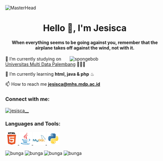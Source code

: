 ![MasterHead](https://media0.giphy.com/headers/simonfalk/6J0OHtVPIobu.gif) 
<h1 align="center">Hello 👋, I'm Jesisca</h1>
<h4 align="center">When everything seems to be going against you, remember that the airplane takes off against the wind, not with it.</h4>

<img align="right" alt="spongebob" width="300" src="https://gifdb.com/images/high/spongebob-squidward-flowers-bwtvxczq4djfzb2e.gif">

🔭 I’m currently studying on [Universitas Multi Data Palembang](https://mdp.ac.id/) 👩‍🎓✨

🌱 I’m currently learning **html, java & php** ♨

📫 How to reach me **jesisca@mhs.mdp.ac.id** 

<h3 align="left">Connect with me:</h3>
<p align="left">
<a href="https://instagram.com/jesisca__" target="blank"><img align="center" src="https://raw.githubusercontent.com/rahuldkjain/github-profile-readme-generator/master/src/images/icons/Social/instagram.svg" alt="jesisca__" height="30" width="40" /></a>
</p>

<h3 align="left">Languages and Tools:</h3>
<p align="left"> <a href="https://www.w3.org/html/" target="_blank" rel="noreferrer"> <img src="https://raw.githubusercontent.com/devicons/devicon/master/icons/html5/html5-original-wordmark.svg" alt="html5" width="40" height="40"/> </a> <a href="https://www.java.com" target="_blank" rel="noreferrer"> <img src="https://raw.githubusercontent.com/devicons/devicon/master/icons/java/java-original.svg" alt="java" width="40" height="40"/> </a> <a href="https://www.mysql.com/" target="_blank" rel="noreferrer"> <img src="https://raw.githubusercontent.com/devicons/devicon/master/icons/mysql/mysql-original-wordmark.svg" alt="mysql" width="40" height="40"/> </a> <a href="https://www.python.org" target="_blank" rel="noreferrer"> <img src="https://raw.githubusercontent.com/devicons/devicon/master/icons/python/python-original.svg" alt="python" width="40" height="40"/> </a> </p>

<img align="center" alt="bunga" width="200" src="https://i.pinimg.com/originals/da/e9/6e/dae96e6f1844ec9ca5c7baa4396b445c.gif"> <img align="center" alt="bunga" width="200" src="https://i.pinimg.com/originals/da/e9/6e/dae96e6f1844ec9ca5c7baa4396b445c.gif"> <img align="center" alt="bunga" width="200" src="https://i.pinimg.com/originals/da/e9/6e/dae96e6f1844ec9ca5c7baa4396b445c.gif"> <img align="center" alt="bunga" width="200" src="https://i.pinimg.com/originals/da/e9/6e/dae96e6f1844ec9ca5c7baa4396b445c.gif"> 
